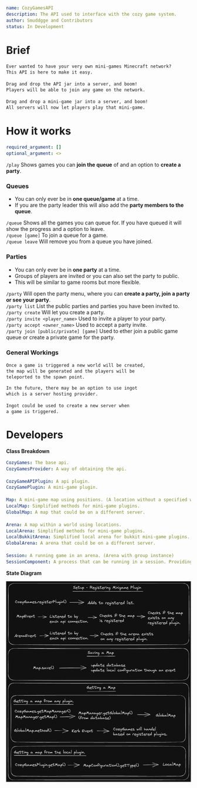 ```yaml
name: CozyGamesAPI
description: The API used to interface with the cozy game system.
author: Smuddgge and Contributors
status: In Development
```

# Brief

```
Ever wanted to have your very own mini-games Minecraft network?
This API is here to make it easy.

Drag and drop the API jar into a server, and boom!
Players will be able to join any game on the network.

Drag and drop a mini-game jar into a server, and boom!
All servers will now let players play that mini-game.
```

# How it works
```yaml
required_argument: []
optional_argument: <>
```

`/play` Shows games you can **join the queue** of and an option to **create a party**.

### Queues
- You can only ever be in **one queue/game** at a time.
- If you are the party leader this will also add the **party members to the queue**.

`/queue` Shows all the games you can queue for. If you have queued it will show the progress and a option to leave.\
`/queue [game]` To join a queue for a game.\
`/queue leave` Will remove you from a queue you have joined.

### Parties
- You can only ever be in **one party** at a time.
- Groups of players are invited or you can also set the party to public.
- This will be similar to game rooms but more flexible.

`/party` Will open the party menu, where you can **create a party, join a party or see your party**.\
`/party list` List the public parties and parties you have been invited to.\
`/party create` Will let you create a party.\
`/party invite <player_name>` Used to invite a player to your party.\
`/party accept <owner_name>` Used to accept a party invite.\
`/party join [public/private] [game]` Used to ether join a public game queue or create a private game for the party.

### General Workings
```
Once a game is triggered a new world will be created, 
the map will be generated and the players will be 
teleported to the spawn point.
```
```
In the future, there may be an option to use ingot 
which is a server hosting provider.

Ingot could be used to create a new server when 
a game is triggered.
```

# Developers

**Class Breakdown**

```yaml
CozyGames: The base api.
CozyGamesProvider: A way of obtaining the api.

CozyGameAPIPlugin: A api plugin.
CozyGamePlugin: A mini-game plugin.

Map: A mini-game map using positions. (A location without a specified world)
LocalMap: Simplified methods for mini-game plugins.
GlobalMap: A map that could be on a different server.

Arena: A map within a world using locations.
LocalArena: Simplified methods for mini-game plugins.
LocalBukkitArena: Simplified local arena for bukkit mini-game plugins.
GlobalArena: A arena that could be on a different server.

Session: A running game in an arena. (Arena with group instance)
SessionComponent: A process that can be running in a session. Providing a clean way of designing a mini-game.
```

**State Diagram**

<img src=".images/state_diagram.png">
